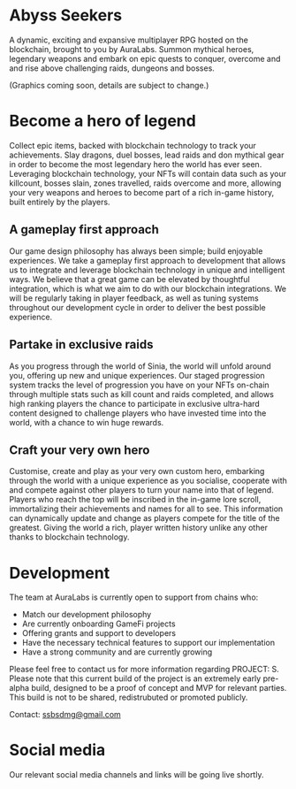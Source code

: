 # Abyss Seekers

A dynamic, exciting and expansive multiplayer RPG hosted on the blockchain, brought to you by AuraLabs. Summon mythical heroes, legendary weapons and embark on epic quests to conquer, overcome and and rise above challenging raids, dungeons and bosses.

(Graphics coming soon, details are subject to change.)


# Become a hero of legend
Collect epic items, backed with blockchain technology to track your achievements. Slay dragons, duel bosses, lead raids and don mythical gear in order to become the most legendary hero the world has ever seen. 
Leveraging blockchain technology, your NFTs will contain data such as your killcount, bosses slain, zones travelled, raids overcome and more, allowing your very weapons and heroes to become part of a rich in-game history, built entirely by the players.

## A gameplay first approach

Our game design philosophy has always been simple; build enjoyable experiences. We take a gameplay first approach to development that allows us to integrate and leverage blockchain technology in unique and intelligent ways. We believe that a great game can be elevated by thoughtful integration, which is what we aim to do with our blockchain integrations. We will be regularly taking in player feedback, as well as tuning systems throughout our development cycle in order to deliver the best possible experience.

## Partake in exclusive raids

As you progress through the world of Sinia, the world will unfold around you, offering up new and unique experiences. Our staged progression system tracks the level of progression you have on your NFTs on-chain through multiple stats such as kill count and raids completed, and allows high ranking players the chance to participate in exclusive ultra-hard content designed to challenge players who have invested time into the world, with a chance to win huge rewards.

## Craft your very own hero

Customise, create and play as your very own custom hero, embarking through the world with a unique experience as you socialise, cooperate with and compete against other players to turn your name into that of legend. Players who reach the top will be inscribed in the in-game lore scroll, immortalizing their achievements and names for all to see. This information can dynamically update and change as players compete for the title of the greatest. Giving the world a rich, player written history unlike any other thanks to blockchain technology. 

# Development

The team at AuraLabs is currently open to support from chains who: 
* Match our development philosophy
* Are currently onboarding GameFi projects
* Offering grants and support to developers
* Have the necessary technical features to support our implementation
* Have a strong community and are currently growing

Please feel free to contact us for more information regarding PROJECT: S. Please note that this current build of the project is an extremely early pre-alpha build, designed to be a proof of concept and MVP for relevant parties. This build is not to be shared, redistrubuted or promoted publicly.

Contact: ssbsdmg@gmail.com

 # Social media
 Our relevant social media channels and links will be going live shortly.

